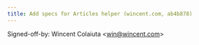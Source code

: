 ```yaml
---
title: Add specs for Articles helper (wincent.com, ab4b878)
---
```


Signed-off-by: Wincent Colaiuta &lt;win@wincent.com&gt;
